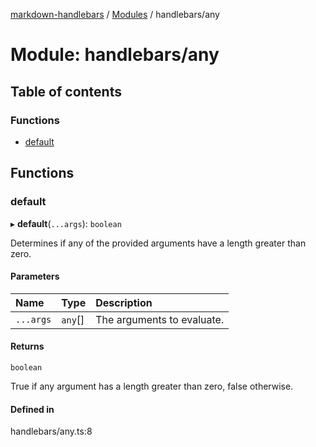 [markdown-handlebars](../README.md) / [Modules](../modules.md) / handlebars/any

# Module: handlebars/any

## Table of contents

### Functions

- [default](handlebars_any.md#default)

## Functions

### default

▸ **default**(`...args`): `boolean`

Determines if any of the provided arguments have a length greater than zero.

#### Parameters

| Name | Type | Description |
| :------ | :------ | :------ |
| `...args` | `any`[] | The arguments to evaluate. |

#### Returns

`boolean`

True if any argument has a length greater than zero, false otherwise.

#### Defined in

handlebars/any.ts:8
